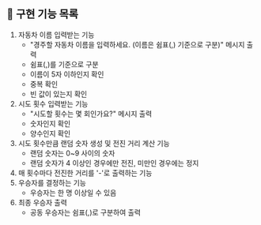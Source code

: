 ## 🚀 구현 기능 목록

1. 자동차 이름 입력받는 기능
   - "경주할 자동차 이름을 입력하세요. (이름은 쉼표(,) 기준으로 구분)" 메시지 출력
   - 쉼표(,)를 기준으로 구분
   - 이름이 5자 이하인지 확인
   - 중복 확인
   - 빈 값이 있는지 확인
2. 시도 횟수 입력받는 기능
   - "시도할 횟수는 몇 회인가요?" 메시지 출력
   - 숫자인지 확인
   - 양수인지 확인
3. 시도 횟수만큼 랜덤 숫자 생성 및 전진 거리 계산 기능
   - 랜덤 숫자는 0~9 사이의 숫자
   - 랜덤 숫자가 4 이상인 경우에만 전진, 미만인 경우에는 정지
4. 매 횟수마다 전진한 거리를 '-'로 출력하는 기능
5. 우승자를 결정하는 기능
   - 우승자는 한 명 이상일 수 있음
6. 최종 우승자 출력
   - 공동 우승자는 쉼표(,)로 구분하여 출력
